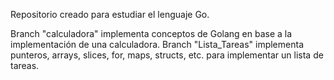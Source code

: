 Repositorio creado para estudiar el lenguaje Go. 

Branch "calculadora" implementa conceptos de Golang en base a la implementación de una calculadora.
Branch "Lista_Tareas" implementa punteros, arrays, slices, for, maps, structs, etc. para implementar un lista de tareas.